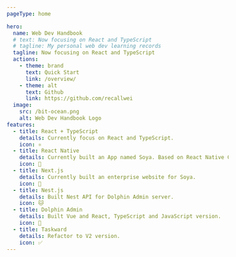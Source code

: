 ```yaml
---
pageType: home

hero:
  name: Web Dev Handbook
  # text: Now focusing on React and TypeScript
  # tagline: My personal web dev learning records
  tagline: Now focusing on React and TypeScript
  actions:
    - theme: brand
      text: Quick Start
      link: /overview/
    - theme: alt
      text: Github
      link: https://github.com/recallwei
  image:
    src: /bit-ocean.png
    alt: Web Dev Handbook Logo
features:
  - title: React + TypeScript
    details: Currently focus on React and TypeScript.
    icon: ⚛️
  - title: React Native
    details: Currently built an App named Soya. Based on React Native CLI.
    icon: 📱
  - title: Next.js
    details: Currently built an enterprise website for Soya.
    icon: 🦁
  - title: Nest.js
    details: Built Nest API for Dolphin Admin server.
    icon: 🐱
  - title: Dolphin Admin
    details: Built Vue and React, TypeScript and JavaScript version.
    icon: 🐬
  - title: Taskward
    details: Refactor to V2 version.
    icon: ✅
---
```

